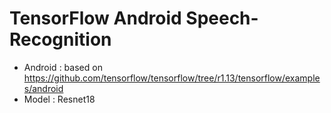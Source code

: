 # TensorFlow Android Speech-Recognition

* Android : based on https://github.com/tensorflow/tensorflow/tree/r1.13/tensorflow/examples/android
* Model : Resnet18
